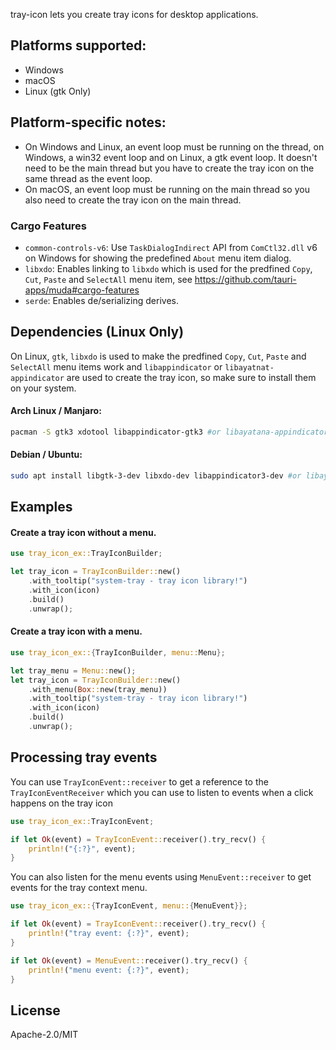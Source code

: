 tray-icon lets you create tray icons for desktop applications.

## Platforms supported:

- Windows
- macOS
- Linux (gtk Only)

## Platform-specific notes:

- On Windows and Linux, an event loop must be running on the thread, on Windows, a win32 event loop and on Linux, a gtk event loop. It doesn't need to be the main thread but you have to create the tray icon on the same thread as the event loop.
- On macOS, an event loop must be running on the main thread so you also need to create the tray icon on the main thread.

### Cargo Features

- `common-controls-v6`: Use `TaskDialogIndirect` API from `ComCtl32.dll` v6 on Windows for showing the predefined `About` menu item dialog.
- `libxdo`: Enables linking to `libxdo` which is used for the predfined `Copy`, `Cut`, `Paste` and `SelectAll` menu item, see https://github.com/tauri-apps/muda#cargo-features
- `serde`: Enables de/serializing derives.

## Dependencies (Linux Only)

On Linux, `gtk`, `libxdo` is used to make the predfined `Copy`, `Cut`, `Paste` and `SelectAll` menu items work and `libappindicator` or `libayatnat-appindicator` are used to create the tray icon, so make sure to install them on your system.

#### Arch Linux / Manjaro:

```sh
pacman -S gtk3 xdotool libappindicator-gtk3 #or libayatana-appindicator
```

#### Debian / Ubuntu:

```sh
sudo apt install libgtk-3-dev libxdo-dev libappindicator3-dev #or libayatana-appindicator3-dev
```

## Examples

#### Create a tray icon without a menu.

```rs
use tray_icon_ex::TrayIconBuilder;

let tray_icon = TrayIconBuilder::new()
    .with_tooltip("system-tray - tray icon library!")
    .with_icon(icon)
    .build()
    .unwrap();
```

#### Create a tray icon with a menu.

```rs
use tray_icon_ex::{TrayIconBuilder, menu::Menu};

let tray_menu = Menu::new();
let tray_icon = TrayIconBuilder::new()
    .with_menu(Box::new(tray_menu))
    .with_tooltip("system-tray - tray icon library!")
    .with_icon(icon)
    .build()
    .unwrap();
```

## Processing tray events

You can use `TrayIconEvent::receiver` to get a reference to the `TrayIconEventReceiver`
which you can use to listen to events when a click happens on the tray icon

```rs
use tray_icon_ex::TrayIconEvent;

if let Ok(event) = TrayIconEvent::receiver().try_recv() {
    println!("{:?}", event);
}
```

You can also listen for the menu events using `MenuEvent::receiver` to get events for the tray context menu.

```rs
use tray_icon_ex::{TrayIconEvent, menu::{MenuEvent}};

if let Ok(event) = TrayIconEvent::receiver().try_recv() {
    println!("tray event: {:?}", event);
}

if let Ok(event) = MenuEvent::receiver().try_recv() {
    println!("menu event: {:?}", event);
}
```

## License

Apache-2.0/MIT
